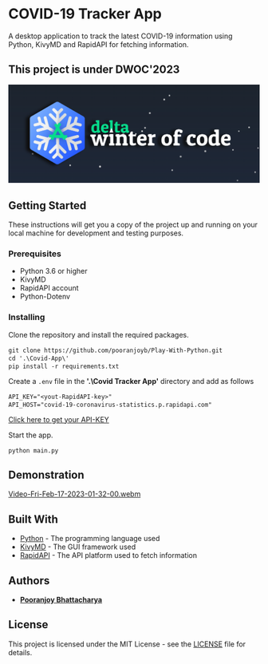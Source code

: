 # COVID-19 Tracker App

A desktop application to track the latest COVID-19 information using Python, KivyMD and RapidAPI for fetching information.

## This project is under DWOC'2023

![DWOC'2023 Banner](./assets/img/dwoc.png)

## Getting Started

These instructions will get you a copy of the project up and running on your local machine for development and testing purposes.

### Prerequisites

- Python 3.6 or higher
- KivyMD
- RapidAPI account
- Python-Dotenv

### Installing

Clone the repository and install the required packages.

```
git clone https://github.com/pooranjoyb/Play-With-Python.git
cd '.\Covid-App\'
pip install -r requirements.txt
```


Create a `.env` file in the **'.\Covid Tracker App\'** directory and add as follows
```
API_KEY="<yout-RapidAPI-key>"
API_HOST="covid-19-coronavirus-statistics.p.rapidapi.com"
```

[Click here to get your API-KEY](https://rapidapi.com/KishCom/api/covid-19-coronavirus-statistics/)

Start the app.

```
python main.py
```

## Demonstration

[Video-Fri-Feb-17-2023-01-32-00.webm](https://user-images.githubusercontent.com/90945182/219480692-b1347b8b-8b9a-4165-9edb-913fba44de5f.webm)

## Built With

- [Python](https://www.python.org) - The programming language used
- [KivyMD](https://kivymd.readthedocs.io/en/latest/index.html) - The GUI framework used
- [RapidAPI](https://rapidapi.com) - The API platform used to fetch information


## Authors

- **[Pooranjoy Bhattacharya](https://github.com/pooranjoyb)** 


## License

This project is licensed under the MIT License - see the [LICENSE](LICENSE) file for details.

